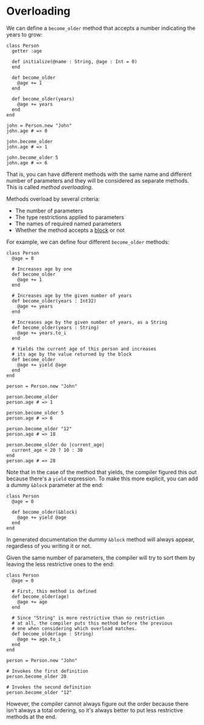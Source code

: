 # Overloading

We can define a `become_older` method that accepts a number indicating the years to grow:

```crystal
class Person
  getter :age

  def initialize(@name : String, @age : Int = 0)
  end

  def become_older
    @age += 1
  end

  def become_older(years)
    @age += years
  end
end

john = Person.new "John"
john.age # => 0

john.become_older
john.age # => 1

john.become_older 5
john.age # => 6
```

That is, you can have different methods with the same name and different number of parameters and they will be considered as separate methods. This is called *method overloading*.

Methods overload by several criteria:

* The number of parameters
* The type restrictions applied to parameters
* The names of required named parameters
* Whether the method accepts a [block](blocks_and_procs.md) or not

For example, we can define four different `become_older` methods:

```crystal
class Person
  @age = 0

  # Increases age by one
  def become_older
    @age += 1
  end

  # Increases age by the given number of years
  def become_older(years : Int32)
    @age += years
  end

  # Increases age by the given number of years, as a String
  def become_older(years : String)
    @age += years.to_i
  end

  # Yields the current age of this person and increases
  # its age by the value returned by the block
  def become_older
    @age += yield @age
  end
end

person = Person.new "John"

person.become_older
person.age # => 1

person.become_older 5
person.age # => 6

person.become_older "12"
person.age # => 18

person.become_older do |current_age|
  current_age < 20 ? 10 : 30
end
person.age # => 28
```

Note that in the case of the method that yields, the compiler figured this out because there's a `yield` expression. To make this more explicit, you can add a dummy `&block` parameter at the end:

```crystal
class Person
  @age = 0

  def become_older(&block)
    @age += yield @age
  end
end
```

In generated documentation the dummy `&block` method will always appear, regardless of you writing it or not.

Given the same number of parameters, the compiler will try to sort them by leaving the less restrictive ones to the end:

```crystal
class Person
  @age = 0

  # First, this method is defined
  def become_older(age)
    @age += age
  end

  # Since "String" is more restrictive than no restriction
  # at all, the compiler puts this method before the previous
  # one when considering which overload matches.
  def become_older(age : String)
    @age += age.to_i
  end
end

person = Person.new "John"

# Invokes the first definition
person.become_older 20

# Invokes the second definition
person.become_older "12"
```

However, the compiler cannot always figure out the order because there isn't always a total ordering, so it's always better to put less restrictive methods at the end.
